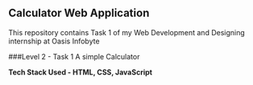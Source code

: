 ## Calculator Web Application
This repository contains Task 1 of my Web Development and Designing internship at Oasis Infobyte

###Level 2 - Task 1
A simple Calculator

**Tech Stack Used - HTML, CSS, JavaScript**


